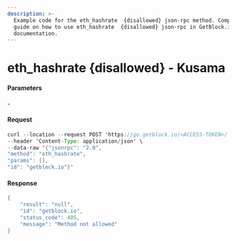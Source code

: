 ```yaml
---
description: >-
  Example code for the eth_hashrate  {disallowed} json-rpc method. Сomplete
  guide on how to use eth_hashrate  {disallowed} json-rpc in GetBlock.io Web3
  documentation.
---
```


# eth\_hashrate {disallowed} - Kusama

#### Parameters

\-

#### Request

```java
curl --location --request POST 'https://go.getblock.io/<ACCESS-TOKEN>/' \
--header 'Content-Type: application/json' \
--data-raw '{"jsonrpc": "2.0",
"method": "eth_hashrate",
"params": [],
"id": "getblock.io"}'
```

#### Response

```java
{
    "result": "null",
    "id": "getblock.io",
    "status_code": 405,
    "message": "Method not allowed"
}
```
